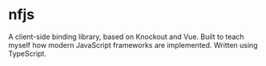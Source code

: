 # nfjs
A client-side binding library, based on Knockout and Vue.  Built to teach myself how modern JavaScript frameworks are implemented.  Written using TypeScript.

